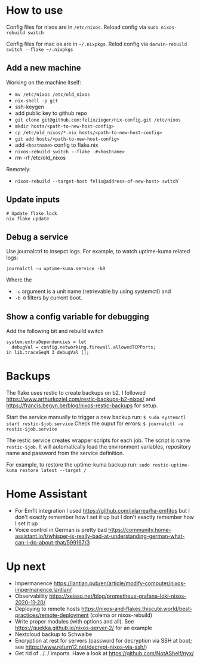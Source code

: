 # How to use

Config files for nixos are in `/etc/nixos`.
Reload config via `sudo nixos-rebuild switch`

Config files for mac os are in `~/.nixpkgs`.
Relod config via `darwin-rebuild switch --flake ~/.nixpkgs `

## Add a new machine

Working on the machine itself:

- `mv /etc/nixos /etc/old_nixos`
- `nix-shell -p git`
- ssh-keygen
- add public key to github repo
- `git clone git@github.com:felixzieger/nix-config.git /etc/nixos`
- `mkdir hosts/<path-to-new-host-config>`
- `cp /etc/old_nixos/*.nix hosts/<path-to-new-host-config>`
- `git add hosts/<path-to-new-host-config>`
- add `<hostname>` config to flake.nix
- `nixos-rebuild switch --flake .#<hostname>`
- rm -rf /etc/old_nixos

Remotely:

- `nixos-rebuild --target-host felix@address-of-new-host> switch`´

## Update inputs

```
# Update flake.lock
nix flake update
```

## Debug a service

Use journalctrl to insepct logs. For example, to watch uptime-kuma related logs:

`journalctl -u uptime-kuma.service -b0`

Where the 
- `-u` argument is a unit name (retrievable by using systemctl) and
- `-b 0` filters by current boot.

## Show a config variable for debugging

Add the following bit and rebuild switch

```
system.extraDependencies = let
  debugVal = config.networking.firewall.allowedTCPPorts;
in lib.traceSeqN 3 debugVal [];
```

# Backups

The flake uses restic to create backups on b2. I followed https://www.arthurkoziel.com/restic-backups-b2-nixos/ and https://francis.begyn.be/blog/nixos-restic-backups for setup.

Start the service manually to trigger a new backup run:
`$ sudo systemctl start restic-$job.service`
Check the ouput for errors:
`$ journalctl -u restic-$job.service`

The restic service creates wrapper scripts for each job. 
The script is name `restic-$job`. It will automatically load the environment variables, repository name and password from the service definition.

For example, to restore the uptime-kuma backup run:
`sudo restic-uptime-kuma restore latest --target /`

# Home Assistant

- For Emfit integration I used https://github.com/jxlarrea/ha-emfitqs but I don't exactly remember how I set it up but I don't exactly remember how I set it up
- Voice control in German is pretty bad https://community.home-assistant.io/t/whisper-is-really-bad-at-understanding-german-what-can-i-do-about-that/599167/3

# Up next

- Impermanence https://lantian.pub/en/article/modify-computer/nixos-impermanence.lantian/
- Observability https://xeiaso.net/blog/prometheus-grafana-loki-nixos-2020-11-20/
- Deploying to remote hosts https://nixos-and-flakes.thiscute.world/best-practices/remote-deployment (colema or nixos-rebuild)
- Write proper modules (with options and all). See https://guekka.github.io/nixos-server-2/ for an example
- Nextcloud backup to Schwalbe
- Encryption at rest for servers (password for decryption via SSH at boot; see https://www.return12.net/decrypt-nixos-via-ssh/)
- Get rid of ../../ imports. Have a look at https://github.com/NotAShelf/nyx/
